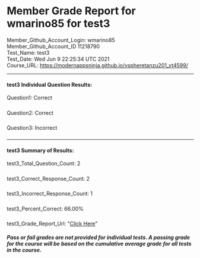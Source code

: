 # Member Grade Report for wmarino85 for test3  
   
Member_Github_Account_Login: wmarino85  
Member_Github_Account_ID 11218790  
Test_Name: test3  
Test_Date: Wed Jun  9 22:25:34 UTC 2021  
Course_URL: https://modernappsninja.github.io/vspheretanzu201_vt4599/  
   
---  
#### test3 Individual Question Results:  
Question1: Correct  
#####  
Question2: Correct  
#####  
Question3: Incorrect  
#####  
---  
#### test3 Summary of Results:  
test3_Total_Question_Count: 2  
#####  
test3_Correct_Response_Count: 2  
#####  
test3_Incorrect_Response_Count: 1  
#####  
test3_Percent_Correct: 66.00%  
#####  
test3_Grade_Report_Url: "[Click Here](https://github.com/modernappsninjas/wmarino85/blob/main/static/userdata/courses/vspheretanzu201_vt4599/grade_report.pr248.test3.md)"
##### Pass or fail grades are not provided for individual tests. A passing grade for the course will be based on the cumulative average grade for all tests in the course.  
